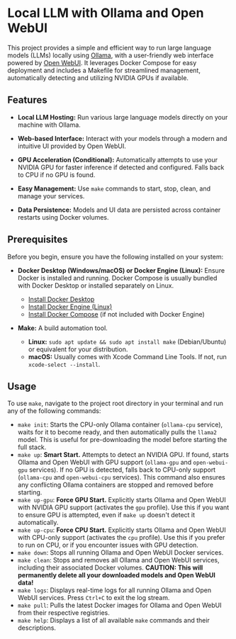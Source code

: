 # Local LLM with Ollama and Open WebUI

This project provides a simple and efficient way to run large language models (LLMs) locally using [Ollama](https://ollama.com/), with a user-friendly web interface powered by [Open WebUI](https://github.com/open-webui/open-webui). It leverages Docker Compose for easy deployment and includes a Makefile for streamlined management, automatically detecting and utilizing NVIDIA GPUs if available.

## Features

* **Local LLM Hosting:** Run various large language models directly on your machine with Ollama.

* **Web-based Interface:** Interact with your models through a modern and intuitive UI provided by Open WebUI.

* **GPU Acceleration (Conditional):** Automatically attempts to use your NVIDIA GPU for faster inference if detected and configured. Falls back to CPU if no GPU is found.

* **Easy Management:** Use `make` commands to start, stop, clean, and manage your services.

* **Data Persistence:** Models and UI data are persisted across container restarts using Docker volumes.

## Prerequisites

Before you begin, ensure you have the following installed on your system:

* **Docker Desktop (Windows/macOS) or Docker Engine (Linux):** Ensure Docker is installed and running. Docker Compose is usually bundled with Docker Desktop or installed separately on Linux.
    * [Install Docker Desktop](https://www.docker.com/products/docker-desktop/)
    * [Install Docker Engine (Linux)](https://docs.docker.com/engine/install/)
    * [Install Docker Compose](https://docs.docker.com/compose/install/) (if not included with Docker Engine)

* **Make:** A build automation tool.
    * **Linux:** `sudo apt update && sudo apt install make` (Debian/Ubuntu) or equivalent for your distribution.
    * **macOS:** Usually comes with Xcode Command Line Tools. If not, run `xcode-select --install`.

## Usage

To use `make`, navigate to the project root directory in your terminal and run any of the following commands:

* `make init`: Starts the CPU-only Ollama container (`ollama-cpu` service), waits for it to become ready, and then automatically pulls the `llama2` model. This is useful for pre-downloading the model before starting the full stack.
* `make up`: **Smart Start.** Attempts to detect an NVIDIA GPU. If found, starts Ollama and Open WebUI with GPU support (`ollama-gpu` and `open-webui-gpu` services). If no GPU is detected, falls back to CPU-only support (`ollama-cpu` and `open-webui-cpu` services). This command also ensures any conflicting Ollama containers are stopped and removed before starting.
* `make up-gpu`: **Force GPU Start.** Explicitly starts Ollama and Open WebUI with NVIDIA GPU support (activates the `gpu` profile). Use this if you want to ensure GPU is attempted, even if `make up` doesn't detect it automatically.
* `make up-cpu`: **Force CPU Start.** Explicitly starts Ollama and Open WebUI with CPU-only support (activates the `cpu` profile). Use this if you prefer to run on CPU, or if you encounter issues with GPU detection.
* `make down`: Stops all running Ollama and Open WebUI Docker services.
* `make clean`: Stops and removes all Ollama and Open WebUI services, including their associated Docker volumes. **CAUTION: This will permanently delete all your downloaded models and Open WebUI data!**
* `make logs`: Displays real-time logs for all running Ollama and Open WebUI services. Press `Ctrl+C` to exit the log stream.
* `make pull`: Pulls the latest Docker images for Ollama and Open WebUI from their respective registries.
* `make help`: Displays a list of all available `make` commands and their descriptions.